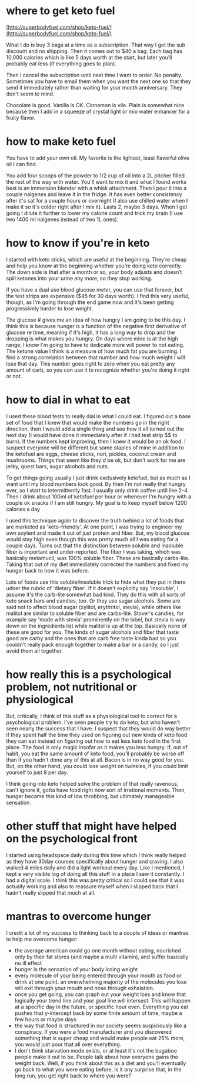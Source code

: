 # where to get keto fuel

[http://superbodyfuel.com/shop/keto-fuel/](http://superbodyfuel.com/shop/keto-fuel/)

What I do is buy 3 bags at a time as a subscription. That way I get the sub discount and no shipping. Then it comes out to $40 a bag. Each bag has 10,000 calories which is like 5 days worth at the start, but later you’ll probably eat less (if everything goes to plan). 

Then I cancel the subscription until next time I want to order. No penalty.  Sometimes you have to email them when you want the next one so that they send it immediately rather than waiting for your month anniversary.  They don't seem to mind. 

Chocolate is good.  Vanilla is OK. Cinnamon is vile. Plain is somewhat nice because then I add in a squeeze of crystal light or mio water enhancer for a fruity flavor.

# how to make keto fuel

You have to add your own oil. My favorite is the lightest, least flavorful olive oil I can find. 

You add four scoops of the powder to 1/2 cup of oil into a 2L pitcher filled the rest of the way with water.  You'll want to mix it and what I found works best is an immersion blender with a whisk attachment.  Then I pour it into a couple nalgenes and leave it in the fridge.  It has even better consistency after it's sat for a couple hours or overnight (I also use chilled water when I make it so it's colder right after I mix it).  Lasts 2, maybe 3 days.  When I get going I dilute it further to lower my calorie count and trick my brain (I use two 1400 ml nalgenes instead of two 1L ones).

# how to know if you're in keto

I started with keto sticks, which are useful at the beginning.  They’re cheap and help you know at the beginning whether you’re doing keto correctly. The down side is that after a month or so, your body adjusts and doesn’t spill ketones into your urine any more, so they stop working. 

If you have a dual use blood glucose meter, you can use that forever, but the test strips are expensive ($45 for 30 days worth).  I find this very useful, though, as I'm going through the end game now and it's been getting progressively harder to lose weight.

The glucose # gives me an idea of how hungry I am going to be this day.  I think this is because hunger is a function of the negative first derivative of glucose re time, meaning if it's high, it has a long way to drop and the dropping is what makes you hungry.  On days where mine is at the high range, I know I'm going to have to dedicate more will power to not eating.  The ketone value I think is a measure of how much fat you are burning. I find a strong correlation between that number and how much weight I will lose that day.  This number goes right to zero when you eat pretty any amount of carb, so you can use it to recognize whether you're doing it right or not.

# how to dial in what to eat

I used these blood tests to really dial in what I could eat.  I figured out a base set of food that I knew that would make the numbers go in the right direction, then I would add a single thing and see how it all turned out the next day (I would have done it immediately after if I had test strip $$ to burn).  If the numbers kept improving, then I knew it would be an ok food.  I suspect everyone will be different but some staples of mine in addition to the ketofuel are eggs, cheese sticks, nori, pickles, coconut cream and mushrooms.  Things that seem like they'd be ok, but don't work for me are jerky, quest bars, sugar alcohols and nuts.

To get things going usually I just drink exclusively ketofuel, but as much as I want until my blood numbers look good.  By then I'm not really that hungry ever, so I start to intermittently fast.  I usually only drink coffee until like 2-4.  Then I drink about 100ml of ketofuel per hour or whenever I'm hungry with a couple ok snacks if I am still hungry.  My goal is to keep myself below 1200 calories a day

I used this technique again to discover the truth behind a lot of foods that are marketed as 'keto-friendly'.  At one point, I was trying to engineer my own soylent and made it out of just protein and fiber.  But, my blood glucose would stay high even though this was pretty much all I was eating for a couple days.  Turns out that the distinction between soluble and insoluble fiber is important and under-reported.  The fiber I was taking, which was basically metamucil, was 100% soluble fiber.  These are basically carbs-lite.  Taking that out of my diet immediately corrected the numbers and fixed my hunger back to how it was before.

Lots of foods use this soluble/insoluble trick to hide what they put in there udner the rubric of 'dietary fiber'.  If it doesn't explicitly say 'insoluble', I assume it's the carb-lite somewhat bad kind.  They do this with all sorts of keto snack bars and candies, too.  Or they use sugar alcohols.  Some are said not to affect blood sugar (xylitol, erythritol, stevia), while others like malitol are similar to soluble fiber and are carbs-lite.  Stover's candies, for example say 'made with stevia' prominently on the label, but stevia is way down on the ingredients list while malitol is up at the top.   Basically none of these are good for you.  The kinds of sugar alcohols and fiber that taste good are carby and the ones that are carb free taste kinda bad so you couldn't really pack enough together to make a bar or a candy, so I just avoid them all together.


# how really this is a psychological problem, not nutritional or physiological

But, critically, I think of this stuff as a physiological tool to correct for a psychological problem.  I've seen people try to do keto, but who haven't seen nearly the success that I have.  I suspect that they would do way better if they spent half the time they used on figuring out new kinds of keto food they can eat instead on figuring out how to eat less keto food in the first place.  The food is only magic insofar as it makes you less hungry.  If, out of habit, you eat the same amount of keto food, you'll probably be worse off than if you hadn't done any of this at all.  Bacon is in no way good for you.  But, on the other hand, you could lose weight on twinkies, if you could limit yourself to just 8 per day.

I think going into keto helped solve the problem of that really ravenous, can't ignore it, gotta have food right now sort of irrational moments.  Then, hunger became this kind of low throbbing, but ultimately manageable sensation.

# other stuff that might have helped on the psychological front

I started using headspace daily during this time which I think really helped as they have 30day courses specifically about hunger and craving.  I also walked 4 miles daily and did a light workout every day.  Like I mentioned, I kept a very visible log of doing all this stuff in a place I saw it constantly.  I had a digital scale.  I think this was pretty critical so I could see that it was actually working and also to reassure myself when I slipped back that I hadn't really slipped that much at all.

# mantras to overcome hunger

I credit a lot of my success to thinking back to a couple of ideas or mantras to help me overcome hunger:

* the average american could go one month without eating, nourished only by their fat stores (and maybe a multi vitamin), and suffer basically no ill effect
* hunger is the sensation of your body losing weight
* every molecule of your being entered through your mouth as food or drink at one point.  an overwhelming majority of the molecules you lose will exit through your mouth and nose through exhalation.
* once you get going, you can graph out your weight loss and know that logically your trend line and your goal line will intersect.  This will happen at a specific day in the future, or specific hour even.  Everything you eat pushes that y-intercept back by some finite amount of time, maybe a few hours or maybe days
* the way that food is structured in our society seems suspiciously like a conspiracy.  If you were a food manufacturer and you discovered something that is super cheap and would make people eat 25% more, you would just pour that all over everything.
* I don't think starvation mode exists, or at least it's not the bugaboo people make it out to be.  People talk about how everyone gains the weight back.  Well, if you think about this as a diet and you'll eventually go back to what you were eating before, is it any surprise that, in the long run, you get right back to where you were?
